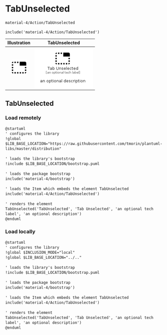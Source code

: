 # TabUnselected


```text
material-4/Action/TabUnselected
```

```text
include('material-4/Action/TabUnselected')
```



| Illustration | TabUnselected |
| :---: | :---: |
| ![illustration for Illustration](../../material-4/Action/TabUnselected.png) | ![illustration for TabUnselected](../../material-4/Action/TabUnselected.Local.png) |




## TabUnselected

### Load remotely
```plantuml
@startuml
' configures the library
!global $LIB_BASE_LOCATION="https://raw.githubusercontent.com/tmorin/plantuml-libs/master/distribution"

' loads the library's bootstrap
!include $LIB_BASE_LOCATION/bootstrap.puml

' loads the package bootstrap
include('material-4/bootstrap')

' loads the Item which embeds the element TabUnselected
include('material-4/Action/TabUnselected')

' renders the element
TabUnselected('TabUnselected', 'Tab Unselected', 'an optional tech label', 'an optional description')
@enduml
```

### Load locally
```plantuml
@startuml
' configures the library
!global $INCLUSION_MODE="local"
!global $LIB_BASE_LOCATION="../.."

' loads the library's bootstrap
!include $LIB_BASE_LOCATION/bootstrap.puml

' loads the package bootstrap
include('material-4/bootstrap')

' loads the Item which embeds the element TabUnselected
include('material-4/Action/TabUnselected')

' renders the element
TabUnselected('TabUnselected', 'Tab Unselected', 'an optional tech label', 'an optional description')
@enduml
```

